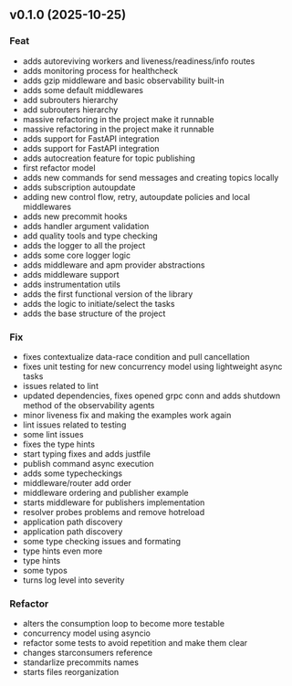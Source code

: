 ## v0.1.0 (2025-10-25)

### Feat

- adds autoreviving workers and liveness/readiness/info routes
- adds monitoring process for healthcheck
- adds gzip middleware and basic observability built-in
- adds some default middlewares
- add subrouters hierarchy
- add subrouters hierarchy
- massive refactoring in the project make it runnable
- massive refactoring in the project make it runnable
- adds support for FastAPI integration
- adds support for FastAPI integration
- adds autocreation feature for topic publishing
- first refactor model
- adds new commands for send messages and creating topics locally
- adds subscription autoupdate
- adding new control flow, retry, autoupdate policies and local middlewares
- adds new precommit hooks
- adds handler argument validation
- add quality tools and type checking
- adds the logger to all the project
- adds some core logger logic
- adds middleware and apm provider abstractions
- adds middleware support
- adds instrumentation utils
- adds the first functional version of the library
- adds the logic to initiate/select the tasks
- adds the base structure of the project

### Fix

- fixes contextualize data-race condition and pull cancellation
- fixes unit testing for new concurrency model using lightweight async tasks
- issues related to lint
- updated dependencies, fixes opened grpc conn and adds shutdown method of the observability agents
- minor liveness fix and making the examples work again
- lint issues related to testing
- some lint issues
- fixes the type hints
- start typing fixes and adds justfile
- publish command async execution
- adds some typecheckings
- middleware/router add order
- middleware ordering and publisher example
- starts middleware for publishers implementation
- resolver probes problems and remove hotreload
- application path discovery
- application path discovery
- some type checking issues and formating
- type hints even more
- type hints
- some typos
- turns log level into severity

### Refactor

- alters the consumption loop to become more testable
- concurrency model using asyncio
- refactor some tests to avoid repetition and make them clear
- changes starconsumers reference
- standarlize precommits names
- starts files reorganization
